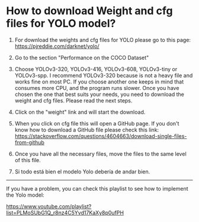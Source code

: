 # How to download Weight and cfg files for YOLO model?

1. For download the weights and cfg files for YOLO please go to this page:
https://pjreddie.com/darknet/yolo/

2. Go to the section "Performance on the COCO Dataset"

3. Choose YOLOv3-320, YOLOv3-416, YOLOv3-608, YOLOv3-tiny or YOLOv3-spp. I recommend YOLOv3-320 because is not a heavy file and works fine on most PC. If you choose another one keeps in mind that consumes more CPU, and the program runs slower. Once you have chosen the one that best suits your needs, you need to download the weight and cfg files. Please read the next steps.

4. Click on the "weight" link and will start the download.

5. When you click on cfg file this will open a GitHub page. If you don't know how to download a GitHub file please check this link:
https://stackoverflow.com/questions/4604663/download-single-files-from-github

6. Once you have all the necessary files, move the files to the same level of this file.

7. Si todo está bien el modelo Yolo debería de andar bien.

---

If you have a problem, you can check this playlist to see how to implement the Yolo model:


https://www.youtube.com/playlist?list=PLMoSUbG1Q_r8nz4C5Yvd17KaXy8p0ufPH

